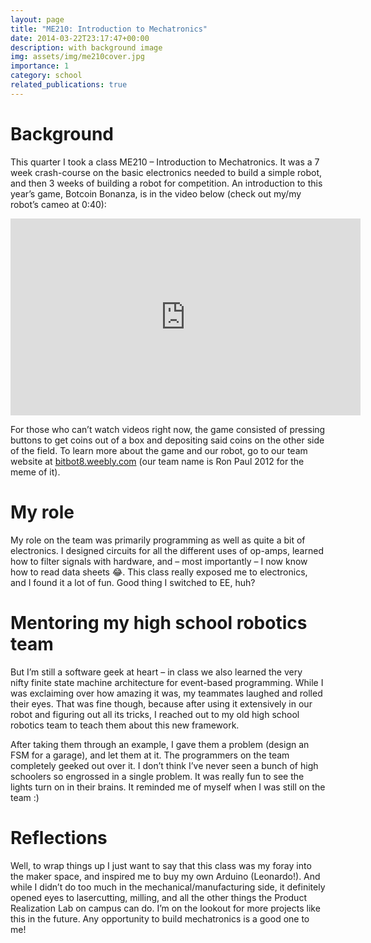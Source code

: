```yaml
---
layout: page
title: "ME210: Introduction to Mechatronics"
date: 2014-03-22T23:17:47+00:00
description: with background image
img: assets/img/me210cover.jpg
importance: 1
category: school
related_publications: true
---
```


# Background

This quarter I took a class ME210 &#8211; Introduction to Mechatronics. It was a 7 week crash-course on the basic electronics needed to build a simple robot, and then 3 weeks of building a robot for competition. An introduction to this year&#8217;s game, Botcoin Bonanza, is in the video below (check out my/my robot&#8217;s cameo at 0:40):

<iframe width="560" height="315" src="https://www.youtube.com/embed/Vv-xu6FFCfE?list=PLSWmzCgI9eSR4IpOQojdPHWelDS3t_x_t" frameborder="0"></iframe>

For those who can&#8217;t watch videos right now, the game consisted of pressing buttons to get coins out of a box and depositing said coins on the other side of the field. To learn more about the game and our robot, go to our team website at [bitbot8.weebly.com](http://bitbot8.weebly.com/) (our team name is Ron Paul 2012 for the meme of it).

# My role
My role on the team was primarily programming as well as quite a bit of electronics. I designed circuits for all the different uses of op-amps, learned how to filter signals with hardware, and &#8211; most importantly &#8211; I now know how to read data sheets 😂. This class really exposed me to electronics, and I found it a lot of fun. Good thing I switched to EE, huh?

# Mentoring my high school robotics team

But I&#8217;m still a software geek at heart &#8211; in class we also learned the very nifty finite state machine architecture for event-based programming. While I was exclaiming over how amazing it was, my teammates laughed and rolled their eyes. That was fine though, because after using it extensively in our robot and figuring out all its tricks, I reached out to my old high school robotics team to teach them about this new framework.

After taking them through an example, I gave them a problem (design an FSM for a garage), and let them at it. The programmers on the team completely geeked out over it. I don&#8217;t think I&#8217;ve never seen a bunch of high schoolers so engrossed in a single problem. It was really fun to see the lights turn on in their brains. It reminded me of myself when I was still on the team :)

# Reflections

Well, to wrap things up I just want to say that this class was my foray into the maker space, and inspired me to buy my own Arduino (Leonardo!). And while I didn&#8217;t do too much in the mechanical/manufacturing side, it definitely opened eyes to lasercutting, milling, and all the other things the Product Realization Lab on campus can do. I&#8217;m on the lookout for more projects like this in the future. Any opportunity to build mechatronics is a good one to me!

&nbsp;